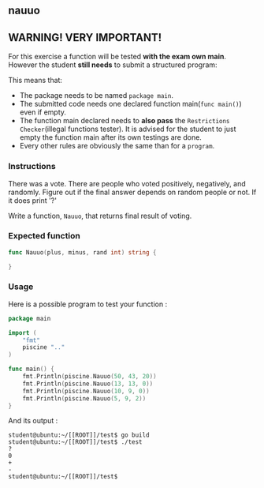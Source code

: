 ## nauuo

## **WARNING! VERY IMPORTANT!**

For this exercise a function will be tested **with the exam own main**. However the student **still needs** to submit a structured program:

This means that:

- The package needs to be named `package main`.
- The submitted code needs one declared function main(```func main()```) even if empty.
- The function main declared needs to **also pass** the `Restrictions Checker`(illegal functions tester). It is advised for the student to just empty the function main after its own testings are done.
- Every other rules are obviously the same than for a `program`.

### Instructions

There was a vote. There are people who voted positively, negatively, and randomly.
Figure out if the final answer depends on random people or not.
If it does print '?'

Write a function, `Nauuo`, that returns final result of voting.

### Expected function

```go
func Nauuo(plus, minus, rand int) string {

}
```

### Usage

Here is a possible program to test your function :

```go
package main

import (
	"fmt"
	piscine ".."
)

func main() {
	fmt.Println(piscine.Nauuo(50, 43, 20))
	fmt.Println(piscine.Nauuo(13, 13, 0))
	fmt.Println(piscine.Nauuo(10, 9, 0))
	fmt.Println(piscine.Nauuo(5, 9, 2))
}
```

And its output :

```console
student@ubuntu:~/[[ROOT]]/test$ go build
student@ubuntu:~/[[ROOT]]/test$ ./test
?
0
+
-
student@ubuntu:~/[[ROOT]]/test$
```
